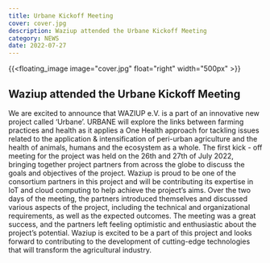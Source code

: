 ```yaml
---
title: Urbane Kickoff Meeting
cover: cover.jpg
description: Waziup attended the Urbane Kickoff Meeting
category: NEWS
date: 2022-07-27
---
```


<!-- ![image](cover.jpg) -->
{{<floating_image image="cover.jpg" float="right" width="500px" >}}

## Waziup attended the Urbane Kickoff Meeting

We are excited to announce that WAZIUP e.V. is a part of an innovative new project called ‘Urbane’. URBANE will explore the links between farming practices and health as it applies a One Health approach for tackling issues related to the application & intensification of peri-urban agriculture and the health of animals, humans and the ecosystem as a whole.
The first kick - off meeting for the project was held on the 26th and 27th of July 2022, bringing together project partners from across the globe to discuss the goals and objectives of the project. Waziup is proud to be one of the consortium partners in this project and will be contributing its expertise in IoT and cloud computing to help achieve the project’s aims.
Over the two days of the meeting, the partners introduced themselves and discussed various aspects of the project, including the technical and organizational requirements, as well as the expected outcomes. The meeting was a great success, and the partners left feeling optimistic and enthusiastic about the project’s potential.
Waziup is excited to be a part of this project and looks forward to contributing to the development of cutting-edge technologies that will transform the agricultural industry.
